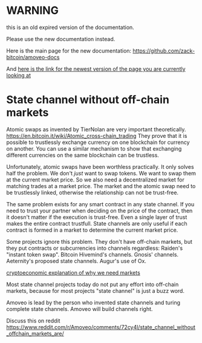 WARNING
========

this is an old expired version of the documentation.

Please use the new documentation instead. 

Here is the main page for the new documentation: https://github.com/zack-bitcoin/amoveo-docs 

And [here is the link for the newest version of the page you are currently looking at](https://github.com/zack-bitcoin/amoveo-docs/blob/master//design/state_channel_without_off_chain_market.md)

# State channel without off-chain markets

Atomic swaps as invented by TierNolan are very important theoretically. https://en.bitcoin.it/wiki/Atomic_cross-chain_trading
They prove that it is possible to trustlessly exchange currency on one blockchain for currency on another.
You can use a similar mechanism to show that exchanging different currencies on the same blockchain can be trustless.

Unfortunately, atomic swaps have been worthless practically.
It only solves half the problem. We don't _just_ want to swap tokens. We want to swap them at the current market price.
So we also need a decentralized market for matching trades at a market price. The market and the atomic swap need to be trustlessly linked, otherwise the relationship can not be trust-free.

The same problem exists for any smart contract in any state channel. If you need to trust your partner when deciding on the price of the contract, then it doesn't matter if the execution is trust-free. Even a single layer of trust makes the entire contract trustfull. State channels are only useful if each contract is formed in a market to determine the current market price.

Some projects ignore this problem. They don't have off-chain markets, but they put contracts or subcurrencies into channels regardless: Raiden's "instant token swap". Bitcoin Hivemind's channels. Gnosis' channels. Aeternity's proposed state channels. Augur's use of Ox.

[cryptoeconomic explanation of why we need markets](why_markets.md)

Most state channel projects today do not put any effort into off-chain markets, because for most projects "state channel" is just a buzz word. 

Amoveo is lead by the person who invented state channels and turing complete state channels.
Amoveo will build channels right.

Discuss this on reddit https://www.reddit.com/r/Amoveo/comments/72cy4l/state_channel_without_offchain_markets_are/